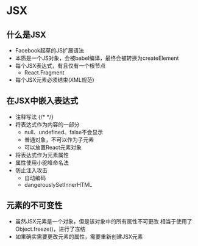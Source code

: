# JSX

## 什么是JSX

- Facebook起草的JS扩展语法
- 本质是一个JS对象，会被babel编译，最终会被转换为createElement
- 每个JSX表达式，有且仅有一个根节点
    - React.Fragment
- 每个JSX元素必须结束(XML规范)

## 在JSX中嵌入表达式

- 注释写法 {/*  */}
- 将表达式作为内容的一部分
    - null、undefined、false不会显示
    - 普通对象，不可以作为子元素
    - 可以放置React元素对象
- 将表达式作为元素属性
- 属性使用小驼峰命名法
- 防止注入攻击
    - 自动编码
    - dangerouslySetInnerHTML

## 元素的不可变性

- 虽然JSX元素是一个对象，但是该对象中的所有属性不可更改  相当于使用了Object.freeze()，进行了冻结
- 如果确实需要更改元素的属性，需要重新创建JSX元素
